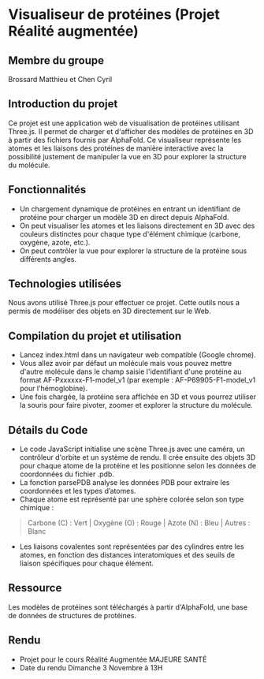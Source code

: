 # Visualiseur de protéines (Projet Réalité augmentée)

## Membre du groupe

Brossard Matthieu et Chen Cyril

## Introduction du projet

Ce projet est une application web de visualisation de protéines utilisant Three.js. Il permet de charger et d'afficher des modèles 
de protéines en 3D à partir des fichiers fournis par AlphaFold. Ce visualiseur représente les atomes et les
liaisons des protéines de manière interactive avec la possibilité justement de manipuler la vue en 3D pour explorer la structure du molécule.

## Fonctionnalités

- Un chargement dynamique de protéines en entrant un identifiant de protéine pour charger un modèle 3D en direct depuis AlphaFold.
- On peut visualiser les atomes et les liaisons directement en 3D avec des couleurs distinctes pour chaque 
type d'élément chimique (carbone, oxygène, azote, etc.).
- On peut contrôler la vue pour explorer la structure de la protéine sous différents angles.

## Technologies utilisées

Nous avons utilisé Three.js pour effectuer ce projet. Cette outils nous a permis de modéliser des objets en 3D directement sur le Web.

## Compilation du projet et utilisation

- Lancez index.html dans un navigateur web compatible (Google chrome).
- Vous allez avoir par défaut un molécule mais vous pouvez mettre d'autre molécule dans le champ saisie l'identifiant d'une protéine au
format AF-Pxxxxxx-F1-model_v1 (par exemple : AF-P69905-F1-model_v1 pour l'hémoglobine).
- Une fois chargée, la protéine sera affichée en 3D et vous pourrez utiliser la souris pour faire pivoter, zoomer et explorer la structure du molécule.

## Détails du Code

- Le code JavaScript initialise une scène Three.js avec une caméra, un contrôleur d'orbite et un système de rendu. 
Il crée ensuite des objets 3D pour chaque atome de la protéine et les positionne selon les données de coordonnées du fichier .pdb.
- La fonction parsePDB analyse les données PDB pour extraire les coordonnées et les types d’atomes.
- Chaque atome est représenté par une sphère colorée selon son type chimique :
> Carbone (C) : Vert |
> Oxygène (O) : Rouge |
> Azote (N) : Bleu |
> Autres : Blanc

- Les liaisons covalentes sont représentées par des cylindres entre les atomes, en fonction des distances interatomiques et des seuils de liaison spécifiques pour chaque élément.

## Ressource

Les modèles de protéines sont téléchargés à partir d'AlphaFold, une base de données de structures de protéines.

## Rendu

- Projet pour le cours Réalité Augmentée MAJEURE SANTÉ
- Date du rendu Dimanche 3 Novembre à 13H

